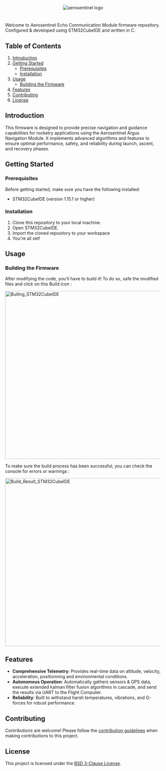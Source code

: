 <p align="center">
  <img src="https://github.com/yaxsomo/aerosentinel-echo/assets/71334330/c916973c-5e57-4a94-9e30-817de14ff8e5" alt="aerosentinel logo">
</p>

#

Welcome to Aerosentinel Echo Communication Module firmware repository. Configured & developed using STM32CubeIDE and written in C.

## Table of Contents
1. [Introduction](#introduction)
2. [Getting Started](#getting-started)
    - [Prerequisites](#prerequisites)
    - [Installation](#installation)
3. [Usage](#usage)
    - [Building the Firmware](#building-the-firmware)
5. [Features](#features)
6. [Contributing](#contributing)
7. [License](#license)

## Introduction
This firmware is designed to provide precise navigation and guidance capabilities for rocketry applications using the Aerosentinel Argus Navigation Module. It implements advanced algorithms and features to ensure optimal performance, safety, and reliability during launch, ascent, and recovery phases.

## Getting Started

### Prerequisites
Before getting started, make sure you have the following installed:
- STM32CubeIDE (version 1.15.1 or higher)

### Installation
1. Clone this repository to your local machine.
2. Open STM32CubeIDE.
3. Import the cloned repository to your workspace
4. You're all set!

## Usage

### Building the Firmware
After modifying the code, you'll have to build it! To do so, safe the modified files and click on this Build icon :

<img width="542" alt="Builing_STM32CubeIDE" src="https://github.com/yaxsomo/Aerosentinel-Mach-10/assets/71334330/49d36bb4-e72e-46e0-b066-6b889667e3e0">

To make sure the build process has been successful, you can check the console for errors or warnings :

<img width="542" alt="Build_Result_STM32CubeIDE" src="https://github.com/yaxsomo/Aerosentinel-Mach-10/assets/71334330/89327704-94d9-4f79-b6a8-58f2b967f4f4">



## Features
- **Comprehensive Telemetry**: Provides real-time data on altitude, velocity, acceleration, positionning and environmental conditions.
- **Autonomous Operation**: Automatically gathers sensors & GPS data, execute extended kalman filter fusion algorithms in cascade, and send the results via UART to the Flight Computer. 
- **Reliability**: Built to withstand harsh temperatures, vibrations, and G-forces for robust performance.

## Contributing
Contributions are welcome! Please follow the [contribution guidelines](CONTRIBUTING.md) when making contributions to this project.

## License
This project is licensed under the [BSD 3-Clause License](LICENSE).
